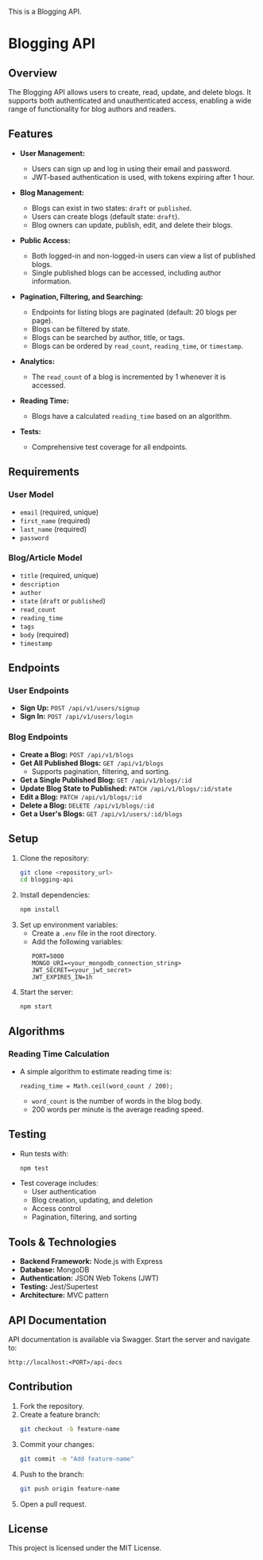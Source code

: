 This is a Blogging API.
# Blogging API

## Overview
The Blogging API allows users to create, read, update, and delete blogs. It supports both authenticated and unauthenticated access, enabling a wide range of functionality for blog authors and readers.

## Features
- **User Management:**
  - Users can sign up and log in using their email and password.
  - JWT-based authentication is used, with tokens expiring after 1 hour.

- **Blog Management:**
  - Blogs can exist in two states: `draft` or `published`.
  - Users can create blogs (default state: `draft`).
  - Blog owners can update, publish, edit, and delete their blogs.

- **Public Access:**
  - Both logged-in and non-logged-in users can view a list of published blogs.
  - Single published blogs can be accessed, including author information.

- **Pagination, Filtering, and Searching:**
  - Endpoints for listing blogs are paginated (default: 20 blogs per page).
  - Blogs can be filtered by state.
  - Blogs can be searched by author, title, or tags.
  - Blogs can be ordered by `read_count`, `reading_time`, or `timestamp`.

- **Analytics:**
  - The `read_count` of a blog is incremented by 1 whenever it is accessed.

- **Reading Time:**
  - Blogs have a calculated `reading_time` based on an algorithm.

- **Tests:**
  - Comprehensive test coverage for all endpoints.

## Requirements
### User Model
- `email` (required, unique)
- `first_name` (required)
- `last_name` (required)
- `password`

### Blog/Article Model
- `title` (required, unique)
- `description`
- `author`
- `state` (`draft` or `published`)
- `read_count`
- `reading_time`
- `tags`
- `body` (required)
- `timestamp`

## Endpoints
### User Endpoints
- **Sign Up:** `POST /api/v1/users/signup`
- **Sign In:** `POST /api/v1/users/login`

### Blog Endpoints
- **Create a Blog:** `POST /api/v1/blogs`
- **Get All Published Blogs:** `GET /api/v1/blogs`
  - Supports pagination, filtering, and sorting.
- **Get a Single Published Blog:** `GET /api/v1/blogs/:id`
- **Update Blog State to Published:** `PATCH /api/v1/blogs/:id/state`
- **Edit a Blog:** `PATCH /api/v1/blogs/:id`
- **Delete a Blog:** `DELETE /api/v1/blogs/:id`
- **Get a User's Blogs:** `GET /api/v1/users/:id/blogs`

## Setup
1. Clone the repository:
   ```bash
   git clone <repository_url>
   cd blogging-api
   ```
2. Install dependencies:
   ```bash
   npm install
   ```
3. Set up environment variables:
   - Create a `.env` file in the root directory.
   - Add the following variables:
     ```env
     PORT=5000
     MONGO_URI=<your_mongodb_connection_string>
     JWT_SECRET=<your_jwt_secret>
     JWT_EXPIRES_IN=1h
     ```
4. Start the server:
   ```bash
   npm start
   ```

## Algorithms
### Reading Time Calculation
- A simple algorithm to estimate reading time is:
  ```
  reading_time = Math.ceil(word_count / 200);
  ```
  - `word_count` is the number of words in the blog body.
  - 200 words per minute is the average reading speed.

## Testing
- Run tests with:
  ```bash
  npm test
  ```
- Test coverage includes:
  - User authentication
  - Blog creation, updating, and deletion
  - Access control
  - Pagination, filtering, and sorting

## Tools & Technologies
- **Backend Framework:** Node.js with Express
- **Database:** MongoDB
- **Authentication:** JSON Web Tokens (JWT)
- **Testing:** Jest/Supertest
- **Architecture:** MVC pattern

## API Documentation
API documentation is available via Swagger. Start the server and navigate to:
```
http://localhost:<PORT>/api-docs
```

## Contribution
1. Fork the repository.
2. Create a feature branch:
   ```bash
   git checkout -b feature-name
   ```
3. Commit your changes:
   ```bash
   git commit -m "Add feature-name"
   ```
4. Push to the branch:
   ```bash
   git push origin feature-name
   ```
5. Open a pull request.

## License
This project is licensed under the MIT License.
